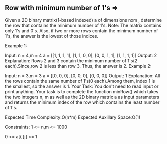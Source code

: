 Row with minimum number of 1's  =>
------------------------------


Given a 2D binary matrix(1-based indexed) a of dimensions nxm , determine the row that contains the minimum number of 1's.
Note: The matrix contains only 1's and 0's. Also, if two or more rows contain the minimum number of 1's, the answer is the lowest of those indices.

Example 1:

Input:
n = 4,m = 4
a = [[1, 1, 1, 1],
     [1, 1, 0, 0], 
     [0, 0, 1, 1],
     [1, 1, 1, 1]]
Output:
2
Explanation:
Rows 2 and 3 contain the minimum number 
of 1's(2 each).Since,row 2 is less than row 3.
Thus, the answer is 2.
Example 2:

Input:
n = 3,m = 3
a = [[0, 0, 0],
     [0, 0, 0],
     [0, 0, 0]]
Output:
1
Explanation:
All the rows contain the same number 
of 1's(0 each).Among them, index 1 
is the smallest, so the answer is 1.
Your Task:
You don't need to read input or print anything. Your task is to complete the function minRow() which takes the two integers n, m as well as the 2D binary matrix a as input parameters and returns the minimum index of the row which contains the least number of 1's.

Expected Time Complexity:O(n*m)
Expected Auxillary Space:O(1)

Constraints:
1 <= n,m <= 1000

0 <= a[i][j] <= 1


